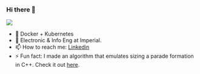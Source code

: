 ### Hi there 👋
![](https://komarev.com/ghpvc/?username=clemenkok)

- 🔭 Docker + Kubernetes
- 🌱 Electronic & Info Eng at Imperial.
- 📫 How to reach me: [Linkedin](https://www.linkedin.com/in/clemenkok/)
- ⚡ Fun fact: I made an algorithm that emulates sizing a parade formation in C++. Check it out [here](https://github.com/clemenkok/Sizing-Algorithm).
